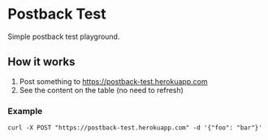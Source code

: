 # Postback Test

Simple postback test playground.

## How it works

1. Post something to https://postback-test.herokuapp.com
2. See the content on the table (no need to refresh)

### Example

```
curl -X POST "https://postback-test.herokuapp.com" -d '{"foo": "bar"}'
```
